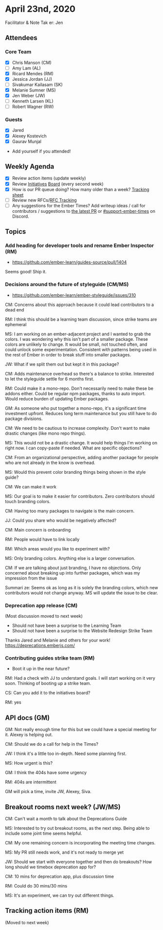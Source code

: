 # April 23nd, 2020

Facilitator & Note Tak
er: Jen

## Attendees

### Core Team

- [x]  Chris Manson (CM)
- [ ]  Amy Lam (AL)
- [x]  Ricard Mendes (RM)
- [x]  Jessica Jordan (JJ)
- [ ]  Sivakumar Kailasam (SK)
- [x]  Melanie Sumner (MS)
- [x]  Jen Weber (JW)
- [ ]  Kenneth Larsen (KL)
- [ ]  Robert Wagner (RW)

### Guests

- [x] Jared
- [x] Alexey Kostevich
- [x] Gaurav Munjal
- Add yourself if you attended!

## Weekly Agenda

- [x]  Review action items (update weekly)
- [x]  Review [Initiatives](https://github.com/orgs/ember-learn/projects/19) [Board](https://github.com/orgs/ember-learn/projects/33) [](https://github.com/orgs/ember-learn/projects/19)(every second week)
- [x]  How is our PR queue doing? How many older than a week? [Tracking sheet](https://docs.google.com/spreadsheets/d/1sPyN9z9wZMpTNwqCfa6R9QSPZkIW4iQd-H4gZC7ILLk/edit#gid=2035777454)
- [ ]  Review new RFCs/[RFC Tracking](https://github.com/emberjs/rfc-tracking)
- [ ]  Any suggestions for the Ember Times? Add writeup ideas / call for contributors / suggestions to [the latest PR](https://github.com/ember-learn/ember-blog/pulls?q=is%3Aopen+is%3Apr+label%3A%22%F0%9F%97%9E+embertimes%22%20or%20#support-ember-times) or [#support-ember-times](https://discordapp.com/channels/480462759797063690/485450546887786506) on Discord.

## Topics

### Add heading for developer tools and rename Ember Inspector (RM)
- https://github.com/ember-learn/guides-source/pull/1404

Seems good! Ship it.

### Decisions around the future of styleguide (CM/MS)
- https://github.com/ember-learn/ember-styleguide/issues/310


CM: Concerns about this approach because it could lead contributors to a dead end

RM: I think this should be a learning team discussion, since strike teams are ephemeral

MS: I am working on an ember-adjacent project and I wanted to grab the colors. I was wondering why this isn't part of a smaller package. These colors are unlikely to change. It would be small, not touched often, and could unlock some experimentation. Consistent with patterns being used in the rest of Ember in order to break stuff into smaller packages.

JW: What if we split them out but kept it in this package?

CM: Adds maintenance overhead so there's a balance to strike. Interested to let the styleguide settle for 6 months first.

RM: Could make it a mono-repo. Don't necessarily need to make these be addons either. Could be regular npm packages, thanks to auto import. Would reduce burden of updating Ember packages.

GM: As someone who put together a mono-repo, it's a significant time investment upfront. Reduces long term maintenance but you still have to do package divisions.

CM: We need to be cautious to increase complexity. Don't want to make drastic changes (like mono repo things).

MS: This would not be a drastic change. It would help things I'm working on right now. I can copy-paste if needed. What are specific objections?

CM: From an organizational perspective, adding another package for people who are not already in the know is overhead.

MS: Would this prevent color branding things being shown in the style guide?

CM: We can make it work

MS: Our goal is to make it easier for contributors. Zero contributors should touch branding colors.

CM: Having too many packages to navigate is the main concern.

JJ: Could you share who would be negatively affected?

CM: Main concern is onboarding

RM: People would have to link locally

RM: Which areas would you like to experiment with?

MS: Only branding colors. Anything else is a larger conversation.

CM: If we are talking about just branding, I have no objections. Only concerned about breaking up into further packages, which was my impression from the issue

Summari
ze: Seems ok as long as it is solely the branding colors, which new contributors would not change anyway. MS will update the issue to be clear.


### Deprecation app release (CM)
(Most discussion moved to next week)
- Should not have been a surprise to the Learning Team
- Should not have been a surprise to the Website Redesign Strike Team

Thanks Jared and Melanie and others for your work!
https://deprecations.emberjs.com/

### Contributing guides strike team (RM)
- Boot it up in the near future?


RM: Had a check with JJ to understand goals. I will start working on it very soon. Thinking of booting up a strike team.

CS: Can you add it to the initiatives board?

RM: yes

## API docs (GM)


GM: Not really enough time for this but we could have a special meeting for it. Alexey is helping out.

CM: Should we do a call for help in the Times?

JW: I think it's a little too in-depth. Need some planning first.

MS: How urgent is this?

GM: I think the 404s have some urgency

RM: 404s are intermittent

GM will pick a time, invite JW, Alexey, Siva.

## Breakout rooms next week? (JW/MS)


CM: Can't wait a month to talk about the Deprecations Guide

MS: Interested to try out breakout rooms, as the next step. Being able to include some joint time seems helpful.

CM: My one remaining concern is incorporating the meeting time changes.

MS: My PR still needs work, and it's not ready to merge yet

JW: Should we start with everyone together and then do breakouts? How long should we timebox deprecation app for?

CM: 10 mins for deprecation app, plus discussion time

RM: Could do 30 mins/30 mins

MS: It's an experiment, we can try out different things.

## Tracking action items (RM)
(Moved to next week)
